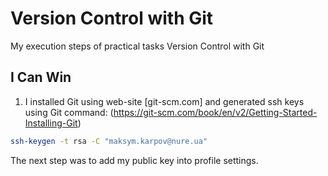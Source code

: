 # Version Control with Git

My execution steps of practical tasks Version Control with Git

## I Can Win

1. I installed Git using web-site [git-scm.com] and generated ssh keys using Git command:
(https://git-scm.com/book/en/v2/Getting-Started-Installing-Git)

```bash
ssh-keygen -t rsa -C "maksym.karpov@nure.ua"
```

The next step was to add my public key into profile settings.
